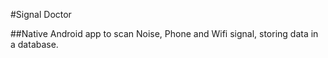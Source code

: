 #Signal Doctor

##Native Android app to scan Noise, Phone and Wifi signal, storing data in a database.
